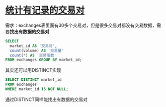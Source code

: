 # [统计有记录的交易对](2019/11/select-distinct)

需求：exchanges表里面有30多个交易对，但是很多交易对都没有交易数据，需要**找出有数据的交易对**

```sql
SELECT
  market_id AS '交易对',
  count(volume) AS '交易量'
  count(*) AS '交易笔数'
FROM exchanges GROUP BY market_id;
```

其实还可以用DISTINCT实现

```sql
SELECT DISTINCT market_id
FROM exchanges
WHERE market_id IS NOT NULL;
```

通过DISTINCT同样能找出有数据的交易对
